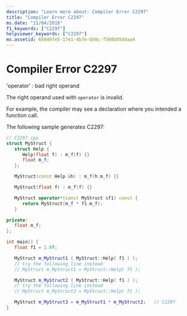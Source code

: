 ```yaml
---
description: "Learn more about: Compiler Error C2297"
title: "Compiler Error C2297"
ms.date: "11/04/2016"
f1_keywords: ["C2297"]
helpviewer_keywords: ["C2297"]
ms.assetid: 65849fe5-17e1-4b7e-b50c-f508b05ddaa4
---
```

# Compiler Error C2297

'operator' : bad right operand

The right operand used with `operator` is invalid.

For example, the compiler may see a declaration where you intended a function call.

The following sample generates C2297:

```cpp
// C2297.cpp
struct MyStruct {
   struct Help {
      Help(float f) : m_f(f) {}
      float m_f;
   };

   MyStruct(const Help &h) : m_f(h.m_f) {}

   MyStruct(float f) : m_f(f) {}

   MyStruct operator*(const MyStruct &f1) const {
      return MyStruct(m_f * f1.m_f);
   }

private:
   float m_f;
};

int main() {
   float f1 = 1.0f;

   MyStruct m_MyStruct1 ( MyStruct::Help( f1 ) );
   // try the following line instead
   // MyStruct m_MyStruct1 = MyStruct::Help( f1 );

   MyStruct m_MyStruct2 ( MyStruct::Help( f1 ) );
   // try the following line instead
   // MyStruct m_MyStruct2 = MyStruct::Help( f1 );

   MyStruct m_MyStruct3 = m_MyStruct1 * m_MyStruct2;   // C2297
}
```
